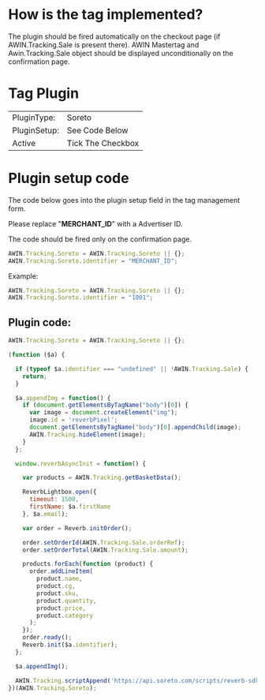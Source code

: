 
# How is the tag implemented?

The plugin should be fired automatically on the checkout page (if
AWIN.Tracking.Sale is present there). AWIN Mastertag and
Awin.Tracking.Sale object should be displayed unconditionally on the
confirmation page.

# Tag Plugin

|              |                   |
|--------------|-------------------|
| PluginType:  | Soreto            |
| PluginSetup: | See Code Below    |
| Active       | Tick The Checkbox |

# Plugin setup code

The code below goes into the plugin setup field in the tag management
form.

Please replace "**MERCHANT_ID**" with a Advertiser ID.

The code should be fired only on the confirmation page.


``` javascript
AWIN.Tracking.Soreto = AWIN.Tracking.Soreto || {};
AWIN.Tracking.Soreto.identifier = "MERCHANT_ID";
```


Example:


``` javascript
AWIN.Tracking.Soreto = AWIN.Tracking.Soreto || {};
AWIN.Tracking.Soreto.identifier = "1001";
```




## Plugin code:


``` javascript
AWIN.Tracking.Soreto = AWIN.Tracking.Soreto || {};

(function ($a) {

  if (typeof $a.identifier === "undefined" || !AWIN.Tracking.Sale) {
    return;
  }

  $a.appendImg = function() {
    if (document.getElementsByTagName("body")[0]) {
      var image = document.createElement("img");
      image.id = 'reverbPixel';
      document.getElementsByTagName("body")[0].appendChild(image);
      AWIN.Tracking.hideElement(image);
    }
  };

  window.reverbAsyncInit = function() {

    var products = AWIN.Tracking.getBasketData();

    ReverbLightbox.open({
      timeout: 1500,
      firstName: $a.firstName
    }, $a.email);

    var order = Reverb.initOrder();

    order.setOrderId(AWIN.Tracking.Sale.orderRef);
    order.setOrderTotal(AWIN.Tracking.Sale.amount);

    products.forEach(function (product) {
      order.addLineItem(
        product.name,
        product.cg,
        product.sku,
        product.quantity,
        product.price,
        product.category
      );
    });
    order.ready();
    Reverb.init($a.identifier);
  };

  $a.appendImg();

  AWIN.Tracking.scriptAppend('https://api.soreto.com/scripts/reverb-sdk-1.5.0.min.js');
})(AWIN.Tracking.Soreto);
```

